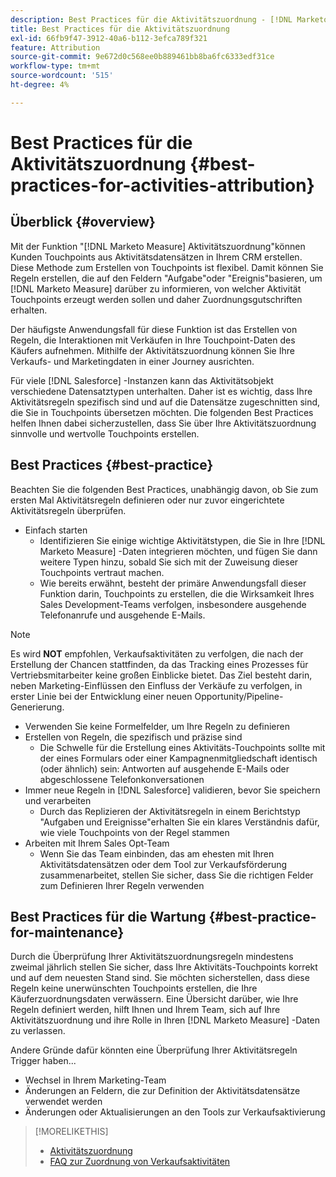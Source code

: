 ```yaml
---
description: Best Practices für die Aktivitätszuordnung - [!DNL Marketo Measure]
title: Best Practices für die Aktivitätszuordnung
exl-id: 66fb9f47-3912-40a6-b112-3efca789f321
feature: Attribution
source-git-commit: 9e672d0c568ee0b889461bb8ba6fc6333edf31ce
workflow-type: tm+mt
source-wordcount: '515'
ht-degree: 4%

---
```


# Best Practices für die Aktivitätszuordnung {#best-practices-for-activities-attribution}

## Überblick {#overview}

Mit der Funktion &quot;[!DNL Marketo Measure] Aktivitätszuordnung&quot;können Kunden Touchpoints aus Aktivitätsdatensätzen in Ihrem CRM erstellen. Diese Methode zum Erstellen von Touchpoints ist flexibel. Damit können Sie Regeln erstellen, die auf den Feldern &quot;Aufgabe&quot;oder &quot;Ereignis&quot;basieren, um [!DNL Marketo Measure] darüber zu informieren, von welcher Aktivität Touchpoints erzeugt werden sollen und daher Zuordnungsgutschriften erhalten.

Der häufigste Anwendungsfall für diese Funktion ist das Erstellen von Regeln, die Interaktionen mit Verkäufen in Ihre Touchpoint-Daten des Käufers aufnehmen. Mithilfe der Aktivitätszuordnung können Sie Ihre Verkaufs- und Marketingdaten in einer Journey ausrichten.

Für viele [!DNL Salesforce] -Instanzen kann das Aktivitätsobjekt verschiedene Datensatztypen unterhalten. Daher ist es wichtig, dass Ihre Aktivitätsregeln spezifisch sind und auf die Datensätze zugeschnitten sind, die Sie in Touchpoints übersetzen möchten. Die folgenden Best Practices helfen Ihnen dabei sicherzustellen, dass Sie über Ihre Aktivitätszuordnung sinnvolle und wertvolle Touchpoints erstellen.

## Best Practices {#best-practice}

Beachten Sie die folgenden Best Practices, unabhängig davon, ob Sie zum ersten Mal Aktivitätsregeln definieren oder nur zuvor eingerichtete Aktivitätsregeln überprüfen.

* Einfach starten
   * Identifizieren Sie einige wichtige Aktivitätstypen, die Sie in Ihre [!DNL Marketo Measure] -Daten integrieren möchten, und fügen Sie dann weitere Typen hinzu, sobald Sie sich mit der Zuweisung dieser Touchpoints vertraut machen.
   * Wie bereits erwähnt, besteht der primäre Anwendungsfall dieser Funktion darin, Touchpoints zu erstellen, die die Wirksamkeit Ihres Sales Development-Teams verfolgen, insbesondere ausgehende Telefonanrufe und ausgehende E-Mails.

>[!NOTE]
>
>Es wird **NOT** empfohlen, Verkaufsaktivitäten zu verfolgen, die nach der Erstellung der Chancen stattfinden, da das Tracking eines Prozesses für Vertriebsmitarbeiter keine großen Einblicke bietet. Das Ziel besteht darin, neben Marketing-Einflüssen den Einfluss der Verkäufe zu verfolgen, in erster Linie bei der Entwicklung einer neuen Opportunity/Pipeline-Generierung.

* Verwenden Sie keine Formelfelder, um Ihre Regeln zu definieren
* Erstellen von Regeln, die spezifisch und präzise sind
   * Die Schwelle für die Erstellung eines Aktivitäts-Touchpoints sollte mit der eines Formulars oder einer Kampagnenmitgliedschaft identisch (oder ähnlich) sein: Antworten auf ausgehende E-Mails oder abgeschlossene Telefonkonversationen
* Immer neue Regeln in [!DNL Salesforce] validieren, bevor Sie speichern und verarbeiten
   * Durch das Replizieren der Aktivitätsregeln in einem Berichtstyp &quot;Aufgaben und Ereignisse&quot;erhalten Sie ein klares Verständnis dafür, wie viele Touchpoints von der Regel stammen
* Arbeiten mit Ihrem Sales Opt-Team
   * Wenn Sie das Team einbinden, das am ehesten mit Ihren Aktivitätsdatensätzen oder dem Tool zur Verkaufsförderung zusammenarbeitet, stellen Sie sicher, dass Sie die richtigen Felder zum Definieren Ihrer Regeln verwenden

## Best Practices für die Wartung {#best-practice-for-maintenance}

Durch die Überprüfung Ihrer Aktivitätszuordnungsregeln mindestens zweimal jährlich stellen Sie sicher, dass Ihre Aktivitäts-Touchpoints korrekt und auf dem neuesten Stand sind. Sie möchten sicherstellen, dass diese Regeln keine unerwünschten Touchpoints erstellen, die Ihre Käuferzuordnungsdaten verwässern. Eine Übersicht darüber, wie Ihre Regeln definiert werden, hilft Ihnen und Ihrem Team, sich auf Ihre Aktivitätszuordnung und ihre Rolle in Ihren [!DNL Marketo Measure] -Daten zu verlassen.

Andere Gründe dafür könnten eine Überprüfung Ihrer Aktivitätsregeln Trigger haben...

* Wechsel in Ihrem Marketing-Team
* Änderungen an Feldern, die zur Definition der Aktivitätsdatensätze verwendet werden
* Änderungen oder Aktualisierungen an den Tools zur Verkaufsaktivierung

>[!MORELIKETHIS]
>
>* [Aktivitätszuordnung](/help/advanced-marketo-measure-features/activities-attribution/salesforce-activities-attribution.md)
>* [FAQ zur Zuordnung von Verkaufsaktivitäten](/help/advanced-marketo-measure-features/activities-attribution/activities-attribution-faq.md)
